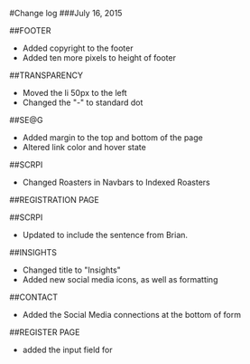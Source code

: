 #Change log
###July 16, 2015

##FOOTER
- Added copyright to the footer
- Added ten more pixels to height of footer

##TRANSPARENCY
- Moved the li 50px to the left
- Changed the "-" to standard dot

##SE@G
- Added margin to the top and bottom of the page
- Altered link color and hover state

##SCRPI
- Changed Roasters in Navbars to Indexed Roasters

##REGISTRATION PAGE

##SCRPI
- Updated to include the sentence from Brian.

##INSIGHTS
- Changed title to "Insights"
- Added new social media icons, as well as formatting

##CONTACT
- Added the Social Media connections at the bottom of form

##REGISTER PAGE
- added the input field for 
